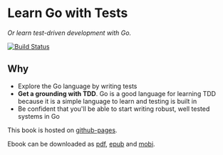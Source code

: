 # Learn Go with Tests

_Or learn test-driven development with Go._

[![Build Status](https://travis-ci.org/damianoneill/learn-go-with-tests.svg?branch=master)](https://travis-ci.org/damianoneill/learn-go-with-tests)

## Why

- Explore the Go language by writing tests
- **Get a grounding with TDD**. Go is a good language for learning TDD because it is a simple language to learn and testing is built in
- Be confident that you'll be able to start writing robust, well tested systems in Go

This book is hosted on [github-pages](http://damianoneill.github.io/learn-go-with-tests/).

Ebook can be downloaded as [pdf](https://damianoneill.github.io/learn-go-with-tests/raw/gh-pages/learn-go-with-tests.pdf), [epub](https://damianoneill.github.io/learn-go-with-tests/raw/gh-pages/learn-go-with-tests.epub) and [mobi](https://damianoneill.github.io/learn-go-with-tests/raw/gh-pages/learn-go-with-tests.mobi).